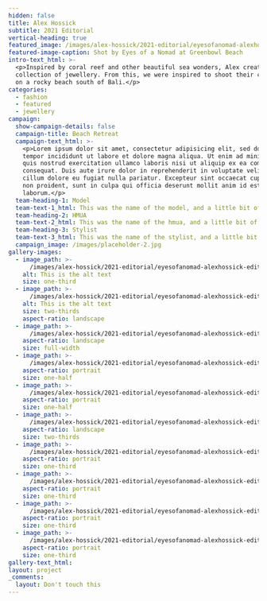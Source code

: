 ```yaml
---
hidden: false
title: Alex Hossick
subtitle: 2021 Editorial
vertical-heading: true
featured_image: /images/alex-hossick/2021-editorial/eyesofanomad-alexhossick-editorial-12.jpg
featured-image-caption: Shot by Eyes of a Nomad at Greenbowl Beach
intro-text_html: >-
  <p>Inspired by coral reef and other beautiful sea wonders, Alex created this
  collection of jewellery. From this, we were inspired to shoot their campaign
  on a rocky beach south of Bali.</p>
categories:
  - fashion
  - featured
  - jewellery
campaign:
  show-campaign-details: false
  campaign-title: Beach Retreat
  campaign-text_html: >-
    <p>Lorem ipsum dolor sit amet, consectetur adipisicing elit, sed do eiusmod
    tempor incididunt ut labore et dolore magna aliqua. Ut enim ad minim veniam,
    quis nostrud exercitation ullamco laboris nisi ut aliquip ex ea commodo
    consequat. Duis aute irure dolor in reprehenderit in voluptate velit esse
    cillum dolore eu fugiat nulla pariatur. Excepteur sint occaecat cupidatat
    non proident, sunt in culpa qui officia deserunt mollit anim id est
    laborum.</p>
  team-heading-1: Model
  team-text-1_html: This was the name of the model, and a little bit of a blurb about her.
  team-heading-2: HMUA
  team-text-2_html: This was the name of the hmua, and a little bit of a blurb about her.
  team-heading-3: Stylist
  team-text-3_html: This was the name of the stylist, and a little bit of a blurb about her.
  campaign_image: /images/placeholder-2.jpg
gallery-images:
  - image_path: >-
      /images/alex-hossick/2021-editorial/eyesofanomad-alexhossick-editorial-45.jpg
    alt: This is the alt text
    size: one-third
  - image_path: >-
      /images/alex-hossick/2021-editorial/eyesofanomad-alexhossick-editorial-40.jpg
    alt: This is the alt text
    size: two-thirds
    aspect-ratio: landscape
  - image_path: >-
      /images/alex-hossick/2021-editorial/eyesofanomad-alexhossick-editorial-32.jpg
    aspect-ratio: landscape
    size: full-width
  - image_path: >-
      /images/alex-hossick/2021-editorial/eyesofanomad-alexhossick-editorial-26.jpg
    aspect-ratio: portrait
    size: one-half
  - image_path: >-
      /images/alex-hossick/2021-editorial/eyesofanomad-alexhossick-editorial-27.jpg
    aspect-ratio: portrait
    size: one-half
  - image_path: >-
      /images/alex-hossick/2021-editorial/eyesofanomad-alexhossick-editorial-6.jpg
    aspect-ratio: landscape
    size: two-thirds
  - image_path: >-
      /images/alex-hossick/2021-editorial/eyesofanomad-alexhossick-editorial-22.jpg
    aspect-ratio: portrait
    size: one-third
  - image_path: >-
      /images/alex-hossick/2021-editorial/eyesofanomad-alexhossick-editorial-8.jpg
    aspect-ratio: portrait
    size: one-third
  - image_path: >-
      /images/alex-hossick/2021-editorial/eyesofanomad-alexhossick-editorial-3.jpg
    aspect-ratio: portrait
    size: one-third
  - image_path: >-
      /images/alex-hossick/2021-editorial/eyesofanomad-alexhossick-editorial-16.jpg
    aspect-ratio: portrait
    size: one-third
gallery-text_html:
layout: project
_comments:
  layout: Don't touch this
---
```

